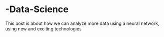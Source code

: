 # -Data-Science
This post is about how we can analyze more data using a neural network, using new and exciting technologies 
